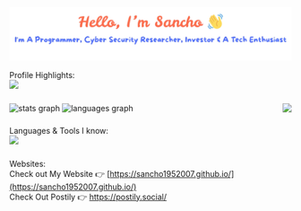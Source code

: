 <img src="./banner.png" />

Profile Highlights:  
<img src="https://github-readme-activity-graph.vercel.app/graph/?username=sancho1952007&bg_color=141321&color=a9fef8&line=FFFFFF&point=FFFFFF&hide_border=true" />

###

<div>
  <img src="https://github-readme-stats.vercel.app/api?username=sancho1952007&hide_title=false&hide_rank=false&show_icons=true&include_all_commits=true&count_private=true&disable_animations=false&theme=radical&locale=en&hide_border=true" height="150" alt="stats graph"  />
  
  <img src="https://github-readme-stats.vercel.app/api/top-langs?username=sancho1952007&locale=en&hide_title=false&layout=compact&card_width=320&langs_count=5&theme=radical&hide_border=true" height="150" alt="languages graph" />

  <img align="right" height="150" src="https://gifsec.com/wp-content/uploads/2022/10/rickroll-gif-1.gif"  />
</div>

###

<div align="left">
  Languages & Tools I know: <br/>
  <img src="https://skillicons.dev/icons?i=html,css,js,bun,typescript,nodejs,react,bash,python,ubuntu,vscode,jquery,git,github,markdown,docker&perline=16" />
</div>

###

Websites:  
Check out My Website 👉 [https://sancho1952007.github.io/](https://sancho1952007.github.io/)  
Check Out Postily 👉 https://postily.social/
